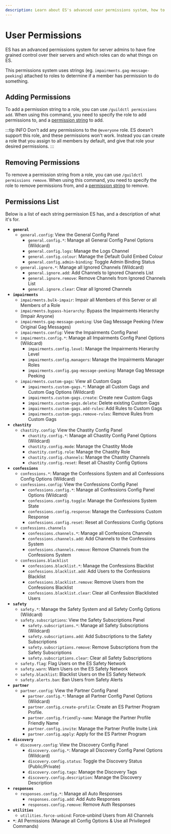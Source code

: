 ```yaml
---
description: Learn about ES's advanced user permissions system, how to manage permissions, and view a list of all permissions.
---
```


# User Permissions
ES has an advanced permissions system for server admins to have fine grained control over their servers and which roles can do what things on ES.

This permissions system uses strings (eg. `impairments.gag-message-peeking`) attached to roles to determine if a member has permission to do something.


## Adding Permissions
To add a permission string to a role, you can use `/guildctl permissions add`.
When using this command, you need to specify the role to add permissions to, and a [permission string](#permissions-list) to add.

:::tip INFO
Don't add any permissions to the `@everyone` role. ES doesn't support this role, and these permissions won't work.
Instead you can create a role that you assign to all members by default, and give that role your desired permissions.
:::


## Removing Permissions
To remove a permission string from a role, you can use `/guildctl permissions remove`.
When using this command, you need to specify the role to remove permissions from, and a [permission string](#permissions-list) to remove.


## Permissions List
Below is a list of each string permission ES has, and a description of what it's for.

- **`general`**
  - `general.config`: View the General Config Panel
    - `general.config.*`: Manage all General Config Panel Options (Wildcard)
    - `general.config.logs`: Manage the Logs Channel
    - `general.config.colour`: Manage the Default Guild Embed Colour
    - `general.config.admin-binding`: Toggle Admin Binding Status
  - `general.ignore.*`: Manage all Ignored Channels (Wildcard)
    - `general.ignore.add`: Add Channels to Ignored Channels List
    - `general.ignore.remove`: Remove Channels from Ignored Channels List
    - `general.ignore.clear`: Clear all Ignored Channels
- **`impairments`**
  - `impairments.bulk-impair`: Impair all Members of this Server or all Members of a Role
  - `impairments.bypass-hierarchy`: Bypass the Impairments Hierarchy (Impair Anyone)
  - `impairments.gag-message-peeking`: Use Gag Message Peeking (View Original Gag Messages)
  - `impairments.config`: View the Impairments Config Panel
  - `impairments.config.*`: Manage all Impairments Config Panel Options (Wildcard)
    - `impairments.config.level`: Manage the Impairments Hierarchy Level
    - `impairments.config.managers`: Manage the Impairments Manager Roles
    - `impairments.config.gag-message-peeking`: Manage Gag Message Peeking
  - `impairments.custom-gags`: View all Custom Gags
    - `impairments.custom-gags.*`: Manage all Custom Gags and Custom Gag Options (Wildcard)
    - `impairments.custom-gags.create`: Create new Custom Gags
    - `impairments.custom-gags.delete`: Delete existing Custom Gags
    - `impairments.custom-gags.add-rules`: Add Rules to Custom Gags
    - `impairments.custom-gags.remove-rules`: Remove Rules from Custom Gags
- **`chastity`**
  - `chastity.config`: View the Chastity Config Panel
    - `chastity.config.*`: Manage all Chastity Config Panel Options (Wildcard)
    - `chastity.config.mode`: Manage the Chastity Mode
    - `chastity.config.role`: Manage the Chastity Role
    - `chastity.config.channels`: Manage the Chastity Channels
    - `chastity.config.reset`: Reset all Chastity Config Options
- **`confessions`**
  - `confessions.*`: Manage the Confessions System and all Confessions Config Options (Wildcard)
  - `confessions.config`: View the Confessions Config Panel
    - `confessions.config.*`: Manage all Confessions Config Panel Options (Wildcard)
    - `confessions.config.toggle`: Manage the Confessions System State
    - `confessions.config.response`: Manage the Confessions Custom Response
    - `confessions.config.reset`: Reset all Confessions Config Options
  - `confessions.channels`
    - `confessions.channels.*`: Manage all Confessions Channels
    - `confessions.channels.add`: Add Channels to the Confessions System
    - `confessions.channels.remove`: Remove Channels from the Confessions System
  - `confessions.blacklist`
    - `confessions.blacklist.*`: Manage the Confessions Blacklist
    - `confessions.blacklist.add`: Add Users to the Confessions Blacklist
    - `confessions.blacklist.remove`: Remove Users from the Confessions Blacklist
    - `confessions.blacklist.clear`: Clear all Confession Blacklisted Users
- **`safety`**
  - `safety.*`: Manage the Safety System and all Safety Config Options (Wildcard)
  - `safety.subscriptions`: View the Safety Subscriptions Panel
    - `safety.subscriptions.*`: Manage all Safety Subscriptions (Wildcard)
    - `safety.subscriptions.add`: Add Subscriptions to the Safety Subscriptions
    - `safety.subscriptions.remove`: Remove Subscriptions from the Safety Subscriptions
    - `safety.subscriptions.clear`: Clear all Safety Subscriptions
  - `safety.flag`: Flag Users on the ES Safety Network
  - `safety.warn`: Warn Users on the ES Safety Network
  - `safety.blacklist`: Blacklist Users on the ES Safety Network
  - `safety.alerts.ban`: Ban Users from Safety Alerts
- **`partner`**
  - `partner.config`: View the Partner Config Panel
    - `partner.config.*`: Manage all Partner Config Panel Options (Wildcard)
    - `partner.config.create-profile`: Create an ES Partner Program Profile.
    - `partner.config.friendly-name`: Manage the Partner Profile Friendly Name
    - `partner.config.invite`: Manage the Partner Profile Invite Link
    - `partner.config.apply`: Apply for the ES Partner Program
- **`discovery`**
  - `discovery.config`: View the Discovery Config Panel
    - `discovery.config.*`: Manage all Discovery Config Panel Options (Wildcard)
    - `discovery.config.status`: Toggle the Discovery Status (Public/Private)
    - `discovery.config.tags`: Manage the Discovery Tags
    - `discovery.config.description`: Manage the Discovery Description
- **`responses`**
  - `responses.config.*`: Manage all Auto Responses
    - `responses.config.add`: Add Auto Responses
    - `responses.config.remove`: Remove Auth Responses
- **`utilities`**
  - `utilities.force-unbind`: Force-unbind Users from All Channels
- **`*`**: All Permissions (Manage all Config Options & Use all Privileged Commands)
